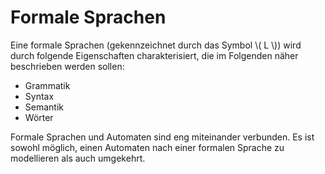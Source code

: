# Formale Sprachen

Eine formale Sprachen (gekennzeichnet durch das Symbol \\( L \\)) wird durch folgende 
Eigenschaften charakterisiert, die im Folgenden näher beschrieben werden sollen:

- Grammatik
- Syntax
- Semantik
- Wörter 

Formale Sprachen und Automaten sind eng miteinander verbunden. Es ist sowohl möglich,
einen Automaten nach einer formalen Sprache zu modellieren als auch umgekehrt.
